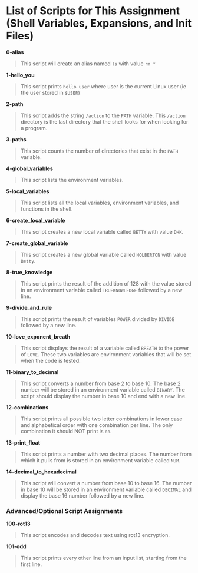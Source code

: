 # List of Scripts for This Assignment (Shell Variables, Expansions, and Init Files)

**0-alias**
> This script will create an alias named ```ls``` with value ```rm *```

**1-hello_you**
> This script prints ```hello user``` where user is the current Linux user (ie the user stored in ```$USER```)

**2-path**
> This script adds the string ```/action``` to the ```PATH``` variable. This ```/action``` directory is the last directory that the shell looks for when looking for a program.

**3-paths**
> This script counts the number of directories that exist in the ```PATH``` variable.

**4-global_variables**
> This script lists the environment variables.

**5-local_variables**
> This script lists all the local variables, environment variables, and functions in the shell.

**6-create_local_variable**
> This script creates a new local variable called ```BETTY``` with value ```DHK```.

**7-create_global_variable**
> This script creates a new global variable called ```HOLBERTON``` with value ```Betty```.

**8-true_knowledge**
> This script prints the result of the addition of 128 with the value stored in an environment variable called ```TRUEKNOWLEDGE``` followed by a new line.

**9-divide_and_rule**
> This script prints the result of variables ```POWER``` divided by ```DIVIDE``` followed by a new line.

**10-love_exponent_breath**
> This script displays the result of a variable called ```BREATH``` to the power of ```LOVE```. These two variables are environment variables that will be set when the code is tested.

**11-binary_to_decimal**
> This script converts a number from base 2 to base 10. The base 2 number will be stored in an environment variable called ```BINARY```. The script should display the number in base 10 and end with a new line.

**12-combinations**
> This script prints all possible two letter combinations in lower case and alphabetical order with one combination per line. The only combination it should NOT print is ```oo```.

**13-print_float**
> This script prints a number with two decimal places. The number from which it pulls from is stored in an environment variable called ```NUM```.

**14-decimal_to_hexadecimal**
> This script will convert a number from base 10 to base 16. The number in base 10 will be stored in an environment variable called ```DECIMAL``` and display the base 16 number followed by a new line.

### Advanced/Optional Script Assignments

**100-rot13**
> This script encodes and decodes text using rot13 encryption.

**101-odd**
> This script prints every other line from an input list, starting from the first line.
